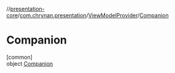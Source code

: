 //[presentation-core](../../../../index.md)/[com.chrynan.presentation](../../index.md)/[ViewModelProvider](../index.md)/[Companion](index.md)

# Companion

[common]\
object [Companion](index.md)
